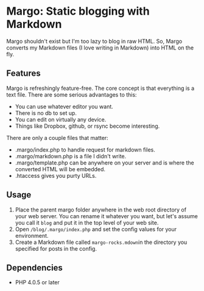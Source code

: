 Margo: Static blogging with Markdown
====

Margo shouldn't exist but I'm too lazy to blog in raw HTML. So, Margo converts my Markdown files (I love writing in Markdown) into HTML on the fly. 

Features
----

Margo is refreshingly feature-free. The core concept is that everything is a text file. There are some serious advantages to this:

* You can use whatever editor you want.
* There is no db to set up. 
* You can edit on virtually any device. 
* Things like Dropbox, github, or rsync become interesting. 

There are only a couple files that matter:

* .margo/index.php to handle request for markdown files. 
* .margo/markdown.php is a file I didn't write. 
* .margo/template.php can be anywhere on your server and is where the converted HTML will be embedded. 
* .htaccess gives you purty URLs. 

Usage
----

1. Place the parent margo folder anywhere in the web root directory of your web server. You can rename it whatever you want, but let's assume you call it `blog` and put it in the top level of your web site. 
2. Open `/blog/.margo/index.php` and set the config values for your environment. 
3. Create a Markdown file called `margo-rocks.mdown`in the directory you specified for posts in the config. 

Dependencies
----

* PHP 4.0.5 or later

